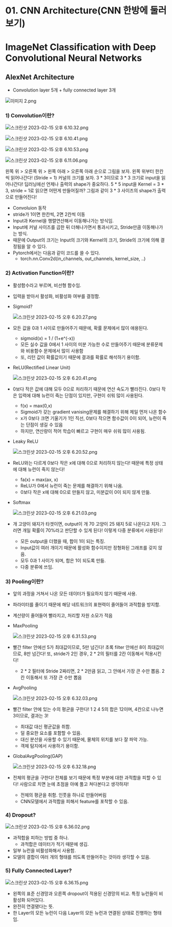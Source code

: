 # 01. CNN Architecture(CNN 한방에 둘러보기)

# ImageNet Classification with Deep Convolutional Neural Networks

## AlexNet Architecture

- Convolution layer 5개 + fully connected layer 3개

![이미지 2.png](01%20CNN%20Architecture(CNN%20%E1%84%92%E1%85%A1%E1%86%AB%E1%84%87%E1%85%A1%E1%86%BC%E1%84%8B%E1%85%A6%20%E1%84%83%E1%85%AE%E1%86%AF%E1%84%85%E1%85%A5%E1%84%87%E1%85%A9%E1%84%80%E1%85%B5)%2009f0fbc7a1a440e384e5912443760d6c/%25E1%2584%258B%25E1%2585%25B5%25E1%2584%2586%25E1%2585%25B5%25E1%2584%258C%25E1%2585%25B5_2.png)

### 1) Convolution이란?

![스크린샷 2023-02-15 오후 6.10.32.png](01%20CNN%20Architecture(CNN%20%E1%84%92%E1%85%A1%E1%86%AB%E1%84%87%E1%85%A1%E1%86%BC%E1%84%8B%E1%85%A6%20%E1%84%83%E1%85%AE%E1%86%AF%E1%84%85%E1%85%A5%E1%84%87%E1%85%A9%E1%84%80%E1%85%B5)%2009f0fbc7a1a440e384e5912443760d6c/%25E1%2584%2589%25E1%2585%25B3%25E1%2584%258F%25E1%2585%25B3%25E1%2584%2585%25E1%2585%25B5%25E1%2586%25AB%25E1%2584%2589%25E1%2585%25A3%25E1%2586%25BA_2023-02-15_%25E1%2584%258B%25E1%2585%25A9%25E1%2584%2592%25E1%2585%25AE_6.10.32.png)

![스크린샷 2023-02-15 오후 6.10.41.png](01%20CNN%20Architecture(CNN%20%E1%84%92%E1%85%A1%E1%86%AB%E1%84%87%E1%85%A1%E1%86%BC%E1%84%8B%E1%85%A6%20%E1%84%83%E1%85%AE%E1%86%AF%E1%84%85%E1%85%A5%E1%84%87%E1%85%A9%E1%84%80%E1%85%B5)%2009f0fbc7a1a440e384e5912443760d6c/%25E1%2584%2589%25E1%2585%25B3%25E1%2584%258F%25E1%2585%25B3%25E1%2584%2585%25E1%2585%25B5%25E1%2586%25AB%25E1%2584%2589%25E1%2585%25A3%25E1%2586%25BA_2023-02-15_%25E1%2584%258B%25E1%2585%25A9%25E1%2584%2592%25E1%2585%25AE_6.10.41.png)

![스크린샷 2023-02-15 오후 6.10.53.png](01%20CNN%20Architecture(CNN%20%E1%84%92%E1%85%A1%E1%86%AB%E1%84%87%E1%85%A1%E1%86%BC%E1%84%8B%E1%85%A6%20%E1%84%83%E1%85%AE%E1%86%AF%E1%84%85%E1%85%A5%E1%84%87%E1%85%A9%E1%84%80%E1%85%B5)%2009f0fbc7a1a440e384e5912443760d6c/%25E1%2584%2589%25E1%2585%25B3%25E1%2584%258F%25E1%2585%25B3%25E1%2584%2585%25E1%2585%25B5%25E1%2586%25AB%25E1%2584%2589%25E1%2585%25A3%25E1%2586%25BA_2023-02-15_%25E1%2584%258B%25E1%2585%25A9%25E1%2584%2592%25E1%2585%25AE_6.10.53.png)

![스크린샷 2023-02-15 오후 6.11.06.png](01%20CNN%20Architecture(CNN%20%E1%84%92%E1%85%A1%E1%86%AB%E1%84%87%E1%85%A1%E1%86%BC%E1%84%8B%E1%85%A6%20%E1%84%83%E1%85%AE%E1%86%AF%E1%84%85%E1%85%A5%E1%84%87%E1%85%A9%E1%84%80%E1%85%B5)%2009f0fbc7a1a440e384e5912443760d6c/%25E1%2584%2589%25E1%2585%25B3%25E1%2584%258F%25E1%2585%25B3%25E1%2584%2585%25E1%2585%25B5%25E1%2586%25AB%25E1%2584%2589%25E1%2585%25A3%25E1%2586%25BA_2023-02-15_%25E1%2584%258B%25E1%2585%25A9%25E1%2584%2592%25E1%2585%25AE_6.11.06.png)

왼쪽 위 > 오른쪽 위 > 왼쪽 아래 > 오른쪽 아래 순으로 그림을 보자.
왼쪽 위부터 한칸씩 읽어나간다! (Stride = 1)
커널의 크기를 보자. 3 * 3이므로 3 * 3 크기로 input을 읽어나간다!
딥러닝에선 언제나 출력의 shape가 중요하다.
5 * 5 input을 Kernel = 3 * 3, stride = 1로 읽으면 어떤게 만들어질까?
그림과 같이 3 * 3 사이즈의 shape가 출력으로 만들어진다!

- Convoluion 동작
- stride가 1이면 한칸씩, 2면 2칸씩 이동
- Input과 Kernel을 행렬연산해서 이동해나가는 방식임.
- Input에 커널 사이즈를 곱한 뒤 더해나가면서 통과시키고, Stride만큼 이동해나가는 방식.
- 때문에 Output의 크기는 Input의 크기와 Kernel의 크기, Stride의 크기에 의해 결정됨을 알 수 있다.
- Pytorch에서는 다음과 같이 코드를 쓸 수 있다.
    - torch.nn.Conv2d(in_channels, out_channels, kernel_size, ..)

### 2) Activation Function이란?

- 활성함수라고 부르며, 비선형 함수임.
- 입력을 받아서 활성화, 비활성화 여부를 결정함.
- Sigmoid?
    
    ![스크린샷 2023-02-15 오후 6.20.27.png](01%20CNN%20Architecture(CNN%20%E1%84%92%E1%85%A1%E1%86%AB%E1%84%87%E1%85%A1%E1%86%BC%E1%84%8B%E1%85%A6%20%E1%84%83%E1%85%AE%E1%86%AF%E1%84%85%E1%85%A5%E1%84%87%E1%85%A9%E1%84%80%E1%85%B5)%2009f0fbc7a1a440e384e5912443760d6c/%25E1%2584%2589%25E1%2585%25B3%25E1%2584%258F%25E1%2585%25B3%25E1%2584%2585%25E1%2585%25B5%25E1%2586%25AB%25E1%2584%2589%25E1%2585%25A3%25E1%2586%25BA_2023-02-15_%25E1%2584%258B%25E1%2585%25A9%25E1%2584%2592%25E1%2585%25AE_6.20.27.png)
    
- 모든 값을 0과 1 사이로 만들어주기 때문에, 확률 문제에서 많이 애용된다.
    - sigmoid(x) = 1 / (1+e^(-x))
    - 모든 실수 값을 0에서 1 사이의 미분 가능한 수로 만들어주기 때문에 분류문제와 비용함수 문제에서 많이 사용함
    - 또, 리턴 값이 확률값이기 때문에 결과를 확률로 해석하기 용이함.

- ReLU(Rectified Linear Unit)
    
    ![스크린샷 2023-02-15 오후 6.20.41.png](01%20CNN%20Architecture(CNN%20%E1%84%92%E1%85%A1%E1%86%AB%E1%84%87%E1%85%A1%E1%86%BC%E1%84%8B%E1%85%A6%20%E1%84%83%E1%85%AE%E1%86%AF%E1%84%85%E1%85%A5%E1%84%87%E1%85%A9%E1%84%80%E1%85%B5)%2009f0fbc7a1a440e384e5912443760d6c/%25E1%2584%2589%25E1%2585%25B3%25E1%2584%258F%25E1%2585%25B3%25E1%2584%2585%25E1%2585%25B5%25E1%2586%25AB%25E1%2584%2589%25E1%2585%25A3%25E1%2586%25BA_2023-02-15_%25E1%2584%258B%25E1%2585%25A9%25E1%2584%2592%25E1%2585%25AE_6.20.41.png)
    
- 0보다 작은 값에 대해 모두 0으로 처리하기 때문에 연산 속도가 빨라진다.
0보다 작은 입력에 대해 뉴런이 죽는 단점이 있지만, 구현이 쉬워 많이 사용된다.
    - f(x) = max(0,x)
    - Sigmoid가 갖는 gradient vanising문제를 해결하기 위해 제일 먼저 나온 함수
    - x가 0보다 크면 기울기가 1인 직선, 0보다 작으면 함수값이 0이 되어, 뉴런이 죽는 단점이 생길 수 있음
    - 하지만, 연산량이 적어 학습이 빠르고 구현이 매우 쉬워 많이 사용됨.

- Leaky ReLU
    
    ![스크린샷 2023-02-15 오후 6.20.52.png](01%20CNN%20Architecture(CNN%20%E1%84%92%E1%85%A1%E1%86%AB%E1%84%87%E1%85%A1%E1%86%BC%E1%84%8B%E1%85%A6%20%E1%84%83%E1%85%AE%E1%86%AF%E1%84%85%E1%85%A5%E1%84%87%E1%85%A9%E1%84%80%E1%85%B5)%2009f0fbc7a1a440e384e5912443760d6c/%25E1%2584%2589%25E1%2585%25B3%25E1%2584%258F%25E1%2585%25B3%25E1%2584%2585%25E1%2585%25B5%25E1%2586%25AB%25E1%2584%2589%25E1%2585%25A3%25E1%2586%25BA_2023-02-15_%25E1%2584%258B%25E1%2585%25A9%25E1%2584%2592%25E1%2585%25AE_6.20.52.png)
    
- ReLU와는 다르게 0보다 작은 x에 대해 0으로 처리하지 않는다!
때문에 특정 상태에 대해 뉴런이 죽지 않는다!
    - fa(x) = max(ax, x)
    - ReLU가 0에서 뉴런이 죽는 문제를 해결하기 위해 나옴.
    - 0보다 작은 x에 대해 0으로 만들지 않고, 미분값이 0이 되지 않게 만듦.

- Softmax
    
    ![스크린샷 2023-02-15 오후 6.21.03.png](01%20CNN%20Architecture(CNN%20%E1%84%92%E1%85%A1%E1%86%AB%E1%84%87%E1%85%A1%E1%86%BC%E1%84%8B%E1%85%A6%20%E1%84%83%E1%85%AE%E1%86%AF%E1%84%85%E1%85%A5%E1%84%87%E1%85%A9%E1%84%80%E1%85%B5)%2009f0fbc7a1a440e384e5912443760d6c/%25E1%2584%2589%25E1%2585%25B3%25E1%2584%258F%25E1%2585%25B3%25E1%2584%2585%25E1%2585%25B5%25E1%2586%25AB%25E1%2584%2589%25E1%2585%25A3%25E1%2586%25BA_2023-02-15_%25E1%2584%258B%25E1%2585%25A9%25E1%2584%2592%25E1%2585%25AE_6.21.03.png)
    
- 개 고양이 돼지가 타겟이면, output이 개 70 고양이 25 돼지 5로 나온다고 치자.
그러면 개일 확률이 70%라고 판단할 수 있게 된다!
이렇게 다중 분류에서 사용된다!
    - 모든 output을 더했을 때, 합이 1이 되는 특징.
    - Input값이 여러 개이기 때문에 활성화 함수이지만 정형화된 그래프를 갖지 않음.
    - 모두 0과 1 사이가 되며, 합은 1이 되도록 만듦.
    - 다중 분류에 쓰임.

### 3) Pooling이란?

- 앞의 과정을 거쳐서 나온 모든 데이터가 필요하지 않기 때문에 사용.
- 파라미터를 줄이기 때문에 해당 네트워크의 표현력이 줄어들어 과적합을 방지함.
- 계산량이 줄어들어 빨라지고, 처리할 자원 소모가 적음
- MaxPooling
    
    ![스크린샷 2023-02-15 오후 6.31.53.png](01%20CNN%20Architecture(CNN%20%E1%84%92%E1%85%A1%E1%86%AB%E1%84%87%E1%85%A1%E1%86%BC%E1%84%8B%E1%85%A6%20%E1%84%83%E1%85%AE%E1%86%AF%E1%84%85%E1%85%A5%E1%84%87%E1%85%A9%E1%84%80%E1%85%B5)%2009f0fbc7a1a440e384e5912443760d6c/%25E1%2584%2589%25E1%2585%25B3%25E1%2584%258F%25E1%2585%25B3%25E1%2584%2585%25E1%2585%25B5%25E1%2586%25AB%25E1%2584%2589%25E1%2585%25A3%25E1%2586%25BA_2023-02-15_%25E1%2584%258B%25E1%2585%25A9%25E1%2584%2592%25E1%2585%25AE_6.31.53.png)
    
- 빨간 filter 안에선 5가 최대값이므로, 5만 넘긴다!
초록 filter 안에선 8이 최대값이므로, 8만 넘긴다!
또, stride가 2인 경우, 2 * 2의 필터를 2칸 이동해서 적용시킨다!
    - 2 * 2 필터에 Stride 2짜리면, 2 * 2만큼 읽고, 그 안에서 가장 큰 수만 뽑음. 2칸 이동해서 또 가장 큰 수만 뽑음

- AvgPooling
    
    ![스크린샷 2023-02-15 오후 6.32.03.png](01%20CNN%20Architecture(CNN%20%E1%84%92%E1%85%A1%E1%86%AB%E1%84%87%E1%85%A1%E1%86%BC%E1%84%8B%E1%85%A6%20%E1%84%83%E1%85%AE%E1%86%AF%E1%84%85%E1%85%A5%E1%84%87%E1%85%A9%E1%84%80%E1%85%B5)%2009f0fbc7a1a440e384e5912443760d6c/%25E1%2584%2589%25E1%2585%25B3%25E1%2584%258F%25E1%2585%25B3%25E1%2584%2585%25E1%2585%25B5%25E1%2586%25AB%25E1%2584%2589%25E1%2585%25A3%25E1%2586%25BA_2023-02-15_%25E1%2584%258B%25E1%2585%25A9%25E1%2584%2592%25E1%2585%25AE_6.32.03.png)
    
- 빨간 filter 안에 있는 수의 평균을 구한다! 1 2 4 5의 합은 12이며, 4칸으로 나누면 3이므로, 결과는 3!
    - 최대값 대신 평균값을 취함.
    - 덜 중요한 요소를 포함할 수 있음.
    - 대신 분산을 사용할 수 있기 때문에, 물체의 위치를 보다 잘 파악 가능.
    - 객체 탐지에서 사용하기 용이함.
- GlobalAvgPooling(GAP)
    
    ![스크린샷 2023-02-15 오후 6.32.18.png](01%20CNN%20Architecture(CNN%20%E1%84%92%E1%85%A1%E1%86%AB%E1%84%87%E1%85%A1%E1%86%BC%E1%84%8B%E1%85%A6%20%E1%84%83%E1%85%AE%E1%86%AF%E1%84%85%E1%85%A5%E1%84%87%E1%85%A9%E1%84%80%E1%85%B5)%2009f0fbc7a1a440e384e5912443760d6c/%25E1%2584%2589%25E1%2585%25B3%25E1%2584%258F%25E1%2585%25B3%25E1%2584%2585%25E1%2585%25B5%25E1%2586%25AB%25E1%2584%2589%25E1%2585%25A3%25E1%2586%25BA_2023-02-15_%25E1%2584%258B%25E1%2585%25A9%25E1%2584%2592%25E1%2585%25AE_6.32.18.png)
    
- 전체의 평균을 구한다! 전체를 보기 때문에 특정 부분에 대한 과적합을 피할 수 있다!
사람으로 치면 눈에 초점을 아예 풀고 쳐다본다고 생각하자!
    - 전체의 평균을 취함. 인풋을 하나로 만들어버림
    - CNN모델에서 과적합을 피해서 feature를 포착할 수 있음.

### 4) Dropout?

![스크린샷 2023-02-15 오후 6.36.02.png](01%20CNN%20Architecture(CNN%20%E1%84%92%E1%85%A1%E1%86%AB%E1%84%87%E1%85%A1%E1%86%BC%E1%84%8B%E1%85%A6%20%E1%84%83%E1%85%AE%E1%86%AF%E1%84%85%E1%85%A5%E1%84%87%E1%85%A9%E1%84%80%E1%85%B5)%2009f0fbc7a1a440e384e5912443760d6c/%25E1%2584%2589%25E1%2585%25B3%25E1%2584%258F%25E1%2585%25B3%25E1%2584%2585%25E1%2585%25B5%25E1%2586%25AB%25E1%2584%2589%25E1%2585%25A3%25E1%2586%25BA_2023-02-15_%25E1%2584%258B%25E1%2585%25A9%25E1%2584%2592%25E1%2585%25AE_6.36.02.png)

- 과적합을 피하는 방법 중 하나.
    - 과적합은 데이터가 적기 때문에 생김.
- 일부 뉴런을 비활성화해서 사용함.
- 모델의 결합이 여러 개의 형태를 띄도록 만들어주는 것이라 생각할 수 있음.

### 5) Fully Connected Layer?

![스크린샷 2023-02-15 오후 6.36.15.png](01%20CNN%20Architecture(CNN%20%E1%84%92%E1%85%A1%E1%86%AB%E1%84%87%E1%85%A1%E1%86%BC%E1%84%8B%E1%85%A6%20%E1%84%83%E1%85%AE%E1%86%AF%E1%84%85%E1%85%A5%E1%84%87%E1%85%A9%E1%84%80%E1%85%B5)%2009f0fbc7a1a440e384e5912443760d6c/%25E1%2584%2589%25E1%2585%25B3%25E1%2584%258F%25E1%2585%25B3%25E1%2584%2585%25E1%2585%25B5%25E1%2586%25AB%25E1%2584%2589%25E1%2585%25A3%25E1%2586%25BA_2023-02-15_%25E1%2584%258B%25E1%2585%25A9%25E1%2584%2592%25E1%2585%25AE_6.36.15.png)

- 왼쪽의 표준 신경망과 오른쪽 dropout이 적용된 신경망의 비교.
특정 뉴런들이 비활성화 되어있다.
- 완전히 연결됐다는 뜻.
- 한 Layer의 모든 뉴런이 다음 Layer의 모든 뉴런과 연결된 상태로 진행하는 형태임.
